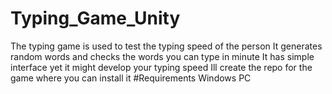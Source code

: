 # Typing_Game_Unity
The typing game is used to test the typing speed of the person
It generates random words and checks the words you can type in minute
It has simple interface yet it might develop your typing speed
Ill create the repo for the game where you can install it
#Requirements
Windows PC
